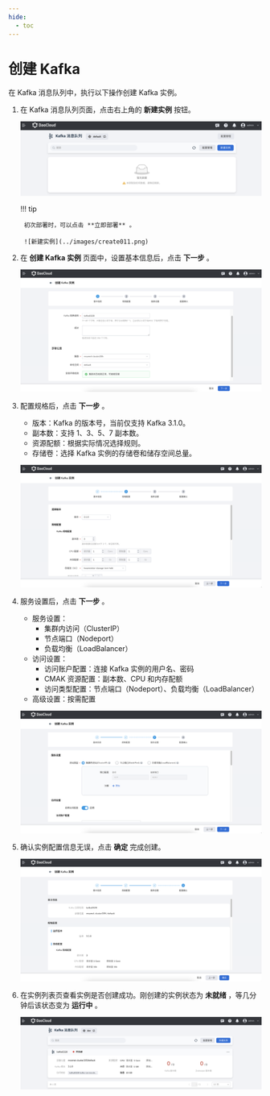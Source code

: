 ```yaml
---
hide:
  - toc
---
```


# 创建 Kafka

在 Kafka 消息队列中，执行以下操作创建 Kafka 实例。

1. 在 Kafka 消息队列页面，点击右上角的 __新建实例__ 按钮。

    ![新建实例](../images/create01.png)

    !!! tip

        初次部署时，可以点击 **立即部署** 。

        ![新建实例](../images/create011.png)

2. 在 __创建 Kafka 实例__ 页面中，设置基本信息后，点击 __下一步__ 。

    ![设置基本信息](../images/create02.png)

3. 配置规格后，点击 __下一步__ 。

    - 版本：Kafka 的版本号，当前仅支持 Kafka 3.1.0。
    - 副本数：支持 1、3、5、7 副本数。
    - 资源配额：根据实际情况选择规则。
    - 存储卷：选择 Kafka 实例的存储卷和储存空间总量。

    ![配置规格](../images/create03.png)

4. 服务设置后，点击 __下一步__ 。

    - 服务设置：
        - 集群内访问（ClusterIP）
        - 节点端口（Nodeport）
        - 负载均衡（LoadBalancer）
    - 访问设置：
        - 访问账户配置：连接 Kafka 实例的用户名、密码
        - CMAK 资源配置：副本数、CPU 和内存配额
        - 访问类型配置：节点端口（Nodeport）、负载均衡（LoadBalancer）
    - 高级设置：按需配置

    ![服务设置](../images/create04.png)

5. 确认实例配置信息无误，点击 __确定__ 完成创建。

    ![点击确定](../images/create05.png)

6. 在实例列表页查看实例是否创建成功。刚创建的实例状态为 __未就绪__ ，等几分钟后该状态变为 __运行中__ 。

    ![查看状态](../images/create06.png)
